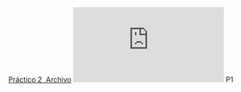 [Práctico 2  Archivo](https://eva.fing.edu.uy/pluginfile.php/401356/mod_resource/content/5/Practico2.pdf)
![Práctico 2](https://eva.fing.edu.uy/pluginfile.php/401356/mod_resource/content/5/Practico2.pdf) P1
